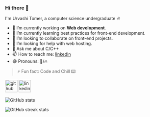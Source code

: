### Hi there 👋

I'm Urvashi Tomer, a computer science undergraduate ♌

- 🔭 I’m currently working on **Web development**.
- 🌱 I’m currently learning best practices for front-end development.
- 👯 I’m looking to collaborate on front-end projects.
- 🤔 I’m looking for help with web hosting.
- 💬 Ask me about C/C++
- 📫 How to reach me: [linkedin](https://www.linkedin.com/in/urvashi-tomer-8412931a1/)
- 😄 Pronouns: 🦁/🔥
> ⚡ Fun fact: Code and Chill ⌨️

[<img src='https://cdn.jsdelivr.net/npm/simple-icons@3.0.1/icons/github.svg' alt='github' height='40'>](https://github.com/urvashi-tomer)  [<img src='https://cdn.jsdelivr.net/npm/simple-icons@3.0.1/icons/linkedin.svg' alt='linkedin' height='40'>](https://www.linkedin.com/in/urvashi-tomer-8412931a1/)  

![GitHub stats](https://github-readme-stats.vercel.app/api?username=urvashi-tomer&show_icons=true)  

![GitHub streak stats](https://github-readme-streak-stats.herokuapp.com/?user=urvashi-tomer)  

<!--
**urvashi-tomer/urvashi-tomer** is a ✨ _special_ ✨ repository because its `README.md` (this file) appears on your GitHub profile.

Here are some ideas to get you started:

- 🔭 I’m currently working on ...
- 🌱 I’m currently learning ...
- 👯 I’m looking to collaborate on ...
- 🤔 I’m looking for help with ...
- 💬 Ask me about ...
- 📫 How to reach me: ...
- 😄 Pronouns: ...
- ⚡ Fun fact: ...
-->


